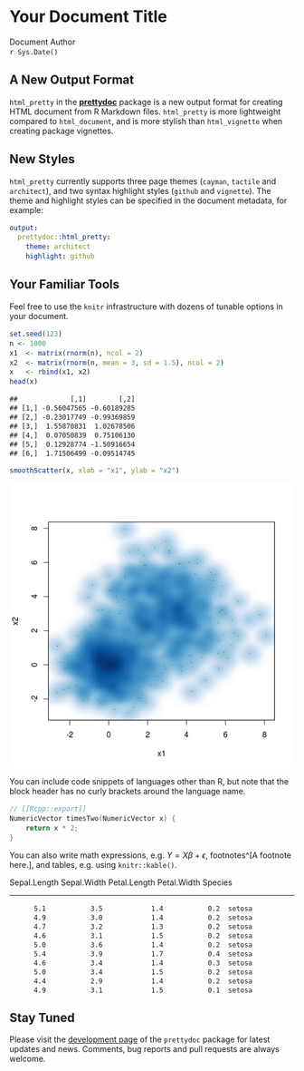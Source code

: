 # Your Document Title
Document Author  
`r Sys.Date()`  

## A New Output Format

`html_pretty` in the [**prettydoc**](http://github.com/yixuan/prettydoc/)
package is a new output format for creating HTML document from R Markdown files.
`html_pretty` is more lightweight compared to `html_document`, and is more
stylish than `html_vignette` when creating package vignettes.

## New Styles

`html_pretty` currently supports three page themes (`cayman`, `tactile` and
`architect`), and two syntax highlight styles (`github` and `vignette`).
The theme and highlight styles can be specified in the document metadata,
for example:

```yaml
output:
  prettydoc::html_pretty:
    theme: architect
    highlight: github
```

## Your Familiar Tools

Feel free to use the `knitr` infrastructure with dozens of tunable options in
your document.


```r
set.seed(123)
n <- 1000
x1  <- matrix(rnorm(n), ncol = 2)
x2  <- matrix(rnorm(n, mean = 3, sd = 1.5), ncol = 2)
x   <- rbind(x1, x2)
head(x)
```

```
##             [,1]        [,2]
## [1,] -0.56047565 -0.60189285
## [2,] -0.23017749 -0.99369859
## [3,]  1.55870831  1.02678506
## [4,]  0.07050839  0.75106130
## [5,]  0.12928774 -1.50916654
## [6,]  1.71506499 -0.09514745
```

```r
smoothScatter(x, xlab = "x1", ylab = "x2")
```

<img src="Readme_files/figure-html/unnamed-chunk-1-1.png" style="display: block; margin: auto;" />

You can include code snippets of languages other than R, but note that
the block header has no curly brackets around the language name.

```cpp
// [[Rcpp::export]]
NumericVector timesTwo(NumericVector x) {
    return x * 2;
}
```

You can also write math expressions, e.g. $Y = X\beta + \epsilon$,
footnotes^[A footnote here.], and tables, e.g. using `knitr::kable()`.


 Sepal.Length   Sepal.Width   Petal.Length   Petal.Width  Species 
-------------  ------------  -------------  ------------  --------
          5.1           3.5            1.4           0.2  setosa  
          4.9           3.0            1.4           0.2  setosa  
          4.7           3.2            1.3           0.2  setosa  
          4.6           3.1            1.5           0.2  setosa  
          5.0           3.6            1.4           0.2  setosa  
          5.4           3.9            1.7           0.4  setosa  
          4.6           3.4            1.4           0.3  setosa  
          5.0           3.4            1.5           0.2  setosa  
          4.4           2.9            1.4           0.2  setosa  
          4.9           3.1            1.5           0.1  setosa  

## Stay Tuned

Please visit the [development page](http://github.com/yixuan/prettydoc/) of the 
`prettydoc` package for latest updates and news. Comments, bug reports and
pull requests are always welcome.
